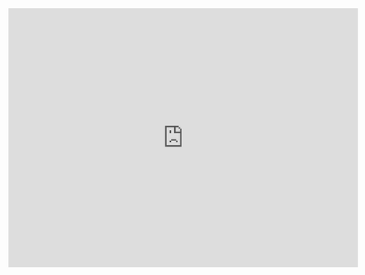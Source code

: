 <iframe src="https://docs.google.com/forms/d/e/1FAIpQLSedSnfs1QRiu33WtYtpqiViw1yAGsoWq0F1B4ymKI8gMZA97Q/viewform?embedded=true" width="700" height="520" frameborder="0" marginheight="0" marginwidth="0">Loading...</iframe>
